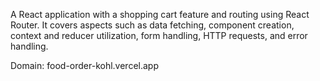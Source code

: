 A React application with a shopping cart feature and routing using React Router. 
It covers aspects such as data fetching, component creation, context and reducer utilization, form handling, HTTP requests, and error handling. 

Domain: food-order-kohl.vercel.app


